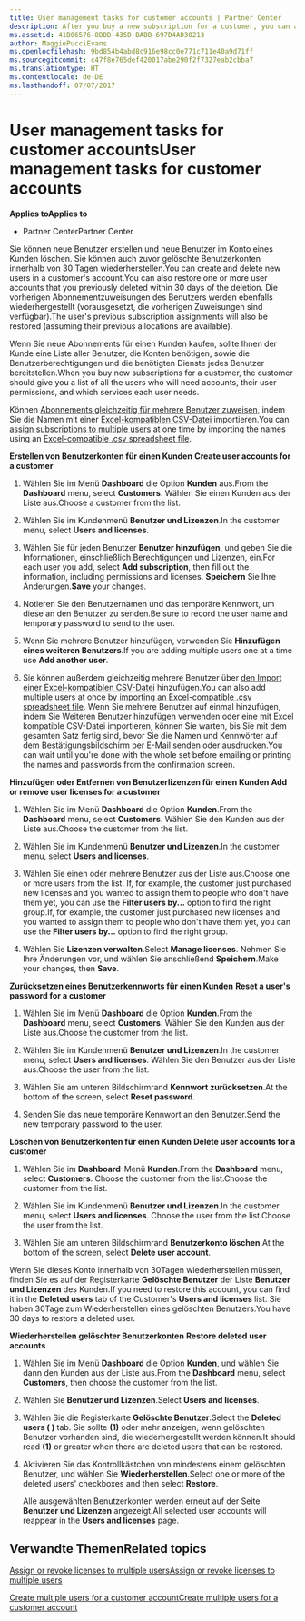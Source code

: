 ```yaml
---
title: User management tasks for customer accounts | Partner Center
description: After you buy a new subscription for a customer, you can assign licenses to specific users.
ms.assetid: 41B06576-8DDD-435D-BABB-697D4AD30213
author: MaggiePucciEvans
ms.openlocfilehash: 9bd854b4abd8c916e98cc0e771c711e40a9d71ff
ms.sourcegitcommit: c47f8e765def420017abe290f2f7327eab2cbba7
ms.translationtype: HT
ms.contentlocale: de-DE
ms.lasthandoff: 07/07/2017
---
```

# <a name="user-management-tasks-for-customer-accounts"></a><span data-ttu-id="a1fd8-103">User management tasks for customer accounts</span><span class="sxs-lookup"><span data-stu-id="a1fd8-103">User management tasks for customer accounts</span></span>

**<span data-ttu-id="a1fd8-104">Applies to</span><span class="sxs-lookup"><span data-stu-id="a1fd8-104">Applies to</span></span>**

-  <span data-ttu-id="a1fd8-105">Partner Center</span><span class="sxs-lookup"><span data-stu-id="a1fd8-105">Partner Center</span></span>



<span data-ttu-id="a1fd8-106">Sie können neue Benutzer erstellen und neue Benutzer im Konto eines Kunden löschen. Sie können auch zuvor gelöschte Benutzerkonten innerhalb von 30 Tagen wiederherstellen.</span><span class="sxs-lookup"><span data-stu-id="a1fd8-106">You can create and delete new users in a customer's account.You can also restore one or more user accounts that you previously deleted within 30 days of the deletion.</span></span> <span data-ttu-id="a1fd8-107">Die vorherigen Abonnementzuweisungen des Benutzers werden ebenfalls wiederhergestellt (vorausgesetzt, die vorherigen Zuweisungen sind verfügbar).</span><span class="sxs-lookup"><span data-stu-id="a1fd8-107">The user's previous subscription assignments will also be restored (assuming their previous allocations are available).</span></span>

<span data-ttu-id="a1fd8-108">Wenn Sie neue Abonnements für einen Kunden kaufen, sollte Ihnen der Kunde eine Liste aller Benutzer, die Konten benötigen, sowie die Benutzerberechtigungen und die benötigten Dienste jedes Benutzer bereitstellen.</span><span class="sxs-lookup"><span data-stu-id="a1fd8-108">When you buy new subscriptions for a customer,  the customer should give you a list of all the users who will need accounts, their user permissions, and which services each user needs.</span></span>  

<span data-ttu-id="a1fd8-109">Können [Abonnements gleichzeitig für mehrere Benutzer zuweisen](bulk-license-provisioning-for-multiple-users.md), indem Sie die Namen mit einer [Excel-kompatiblen CSV-Datei](adding-multiple-users-to-a-customer-account.md) importieren.</span><span class="sxs-lookup"><span data-stu-id="a1fd8-109">You can [assign subscriptions to multiple users](bulk-license-provisioning-for-multiple-users.md) at one time by importing the names using an [Excel-compatible .csv spreadsheet file](adding-multiple-users-to-a-customer-account.md).</span></span>

<span data-ttu-id="a1fd8-110"><a href="" id="createuseraccounts"></a>
**Erstellen von Benutzerkonten für einen Kunden**</span><span class="sxs-lookup"><span data-stu-id="a1fd8-110"><a href="" id="createuseraccounts"></a>
**Create user accounts for a customer**</span></span>

1.  <span data-ttu-id="a1fd8-111">Wählen Sie im Menü **Dashboard** die Option **Kunden** aus.</span><span class="sxs-lookup"><span data-stu-id="a1fd8-111">From the **Dashboard** menu, select **Customers**.</span></span> <span data-ttu-id="a1fd8-112">Wählen Sie einen Kunden aus der Liste aus.</span><span class="sxs-lookup"><span data-stu-id="a1fd8-112">Choose a customer from the list.</span></span>

2.  <span data-ttu-id="a1fd8-113">Wählen Sie im Kundenmenü **Benutzer und Lizenzen**.</span><span class="sxs-lookup"><span data-stu-id="a1fd8-113">In the customer menu, select **Users and licenses**.</span></span>

3.  <span data-ttu-id="a1fd8-114">Wählen Sie für jeden Benutzer **Benutzer hinzufügen**, und geben Sie die Informationen, einschließlich Berechtigungen und Lizenzen, ein.</span><span class="sxs-lookup"><span data-stu-id="a1fd8-114">For each user you add, select **Add subscription**, then fill out the information, including permissions and licenses.</span></span> <span data-ttu-id="a1fd8-115">**Speichern** Sie Ihre Änderungen.</span><span class="sxs-lookup"><span data-stu-id="a1fd8-115">**Save** your changes.</span></span>

4.  <span data-ttu-id="a1fd8-116">Notieren Sie den Benutzernamen und das temporäre Kennwort, um diese an den Benutzer zu senden.</span><span class="sxs-lookup"><span data-stu-id="a1fd8-116">Be sure to record the user name and temporary password to send to the user.</span></span> 

5.  <span data-ttu-id="a1fd8-117">Wenn Sie mehrere Benutzer hinzufügen, verwenden Sie **Hinzufügen eines weiteren Benutzers**.</span><span class="sxs-lookup"><span data-stu-id="a1fd8-117">If you are adding multiple users one at a time use **Add another user**.</span></span> 

6. <span data-ttu-id="a1fd8-118">Sie können außerdem gleichzeitig mehrere Benutzer über [den Import einer Excel-kompatiblen CSV-Datei](adding-multiple-users-to-a-customer-account.md) hinzufügen.</span><span class="sxs-lookup"><span data-stu-id="a1fd8-118">You can also add multiple users at once by [importing an Excel-compatible .csv spreadsheet file](adding-multiple-users-to-a-customer-account.md).</span></span> <span data-ttu-id="a1fd8-119">Wenn Sie mehrere Benutzer auf einmal hinzufügen, indem Sie Weiteren Benutzer hinzufügen verwenden oder eine mit Excel kompatible CSV-Datei importieren, können Sie warten, bis Sie mit dem gesamten Satz fertig sind, bevor Sie die Namen und Kennwörter auf dem Bestätigungsbildschirm per E-Mail senden oder ausdrucken.</span><span class="sxs-lookup"><span data-stu-id="a1fd8-119">You can wait until you're done with the whole set before emailing or printing the names and passwords from the confirmation screen.</span></span>

<span data-ttu-id="a1fd8-120"><a href="" id="userlicensing"></a>
**Hinzufügen oder Entfernen von Benutzerlizenzen für einen Kunden**</span><span class="sxs-lookup"><span data-stu-id="a1fd8-120"><a href="" id="userlicensing"></a>
**Add or remove user licenses for a customer**</span></span>

1.  <span data-ttu-id="a1fd8-121">Wählen Sie im Menü **Dashboard** die Option **Kunden**.</span><span class="sxs-lookup"><span data-stu-id="a1fd8-121">From the **Dashboard** menu, select **Customers**.</span></span> <span data-ttu-id="a1fd8-122">Wählen Sie den Kunden aus der Liste aus.</span><span class="sxs-lookup"><span data-stu-id="a1fd8-122">Choose the customer from the list.</span></span>

2.  <span data-ttu-id="a1fd8-123">Wählen Sie im Kundenmenü **Benutzer und Lizenzen**.</span><span class="sxs-lookup"><span data-stu-id="a1fd8-123">In the customer menu, select **Users and licenses**.</span></span>

3.  <span data-ttu-id="a1fd8-124">Wählen Sie einen oder mehrere Benutzer aus der Liste aus.</span><span class="sxs-lookup"><span data-stu-id="a1fd8-124">Choose one or more users from the list.</span></span> <span data-ttu-id="a1fd8-125">If, for example, the customer just purchased new licenses and you wanted to assign them to people who don't have them yet, you can use the **Filter users by...** option to find the right group.</span><span class="sxs-lookup"><span data-stu-id="a1fd8-125">If, for example, the customer just purchased new licenses and you wanted to assign them to people who don't have them yet, you can use the **Filter users by...** option to find the right group.</span></span>

4.  <span data-ttu-id="a1fd8-126">Wählen Sie **Lizenzen verwalten**.</span><span class="sxs-lookup"><span data-stu-id="a1fd8-126">Select **Manage licenses**.</span></span> <span data-ttu-id="a1fd8-127">Nehmen Sie Ihre Änderungen vor, und wählen Sie anschließend **Speichern**.</span><span class="sxs-lookup"><span data-stu-id="a1fd8-127">Make your changes, then **Save**.</span></span>

<span data-ttu-id="a1fd8-128"><a href="" id="resetpassword"></a>
**Zurücksetzen eines Benutzerkennworts für einen Kunden**</span><span class="sxs-lookup"><span data-stu-id="a1fd8-128"><a href="" id="resetpassword"></a>
**Reset a user's password for a customer**</span></span>

1.  <span data-ttu-id="a1fd8-129">Wählen Sie im Menü **Dashboard** die Option **Kunden**.</span><span class="sxs-lookup"><span data-stu-id="a1fd8-129">From the **Dashboard** menu, select **Customers**.</span></span> <span data-ttu-id="a1fd8-130">Wählen Sie den Kunden aus der Liste aus.</span><span class="sxs-lookup"><span data-stu-id="a1fd8-130">Choose the customer from the list.</span></span>

2.  <span data-ttu-id="a1fd8-131">Wählen Sie im Kundenmenü **Benutzer und Lizenzen**.</span><span class="sxs-lookup"><span data-stu-id="a1fd8-131">In the customer menu, select **Users and licenses**.</span></span> <span data-ttu-id="a1fd8-132">Wählen Sie den Benutzer aus der Liste aus.</span><span class="sxs-lookup"><span data-stu-id="a1fd8-132">Choose the user from the list.</span></span>

3.  <span data-ttu-id="a1fd8-133">Wählen Sie am unteren Bildschirmrand **Kennwort zurücksetzen**.</span><span class="sxs-lookup"><span data-stu-id="a1fd8-133">At the bottom of the screen, select **Reset password**.</span></span> 

4.  <span data-ttu-id="a1fd8-134">Senden Sie das neue temporäre Kennwort an den Benutzer.</span><span class="sxs-lookup"><span data-stu-id="a1fd8-134">Send the new temporary password to the user.</span></span>

<span data-ttu-id="a1fd8-135"><a href="" id="deleteuseraccounts"></a>
**Löschen von Benutzerkonten für einen Kunden**</span><span class="sxs-lookup"><span data-stu-id="a1fd8-135"><a href="" id="deleteuseraccounts"></a>
**Delete user accounts for a customer**</span></span>

1.  <span data-ttu-id="a1fd8-136">Wählen Sie im **Dashboard**-Menü **Kunden**.</span><span class="sxs-lookup"><span data-stu-id="a1fd8-136">From the **Dashboard** menu, select **Customers**.</span></span> <span data-ttu-id="a1fd8-137">Choose the customer from the list.</span><span class="sxs-lookup"><span data-stu-id="a1fd8-137">Choose the customer from the list.</span></span>

2.  <span data-ttu-id="a1fd8-138">Wählen Sie im Kundenmenü **Benutzer und Lizenzen**.</span><span class="sxs-lookup"><span data-stu-id="a1fd8-138">In the customer menu, select **Users and licenses**.</span></span> <span data-ttu-id="a1fd8-139">Choose the user from the list.</span><span class="sxs-lookup"><span data-stu-id="a1fd8-139">Choose the user from the list.</span></span>

3.  <span data-ttu-id="a1fd8-140">Wählen Sie am unteren Bildschirmrand **Benutzerkonto löschen**.</span><span class="sxs-lookup"><span data-stu-id="a1fd8-140">At the bottom of the screen, select **Delete user account**.</span></span>

<span data-ttu-id="a1fd8-141">Wenn Sie dieses Konto innerhalb von 30Tagen wiederherstellen müssen, finden Sie es auf der Registerkarte **Gelöschte Benutzer** der Liste **Benutzer und Lizenzen** des Kunden.</span><span class="sxs-lookup"><span data-stu-id="a1fd8-141">If you need to restore this account, you can find it in the **Deleted users** tab of the Customer's **Users and licenses** list.</span></span> <span data-ttu-id="a1fd8-142">Sie haben 30Tage zum Wiederherstellen eines gelöschten Benutzers.</span><span class="sxs-lookup"><span data-stu-id="a1fd8-142">You have 30 days to restore a deleted user.</span></span>

<span data-ttu-id="a1fd8-143"><a href="" id="restoreuseraccounts"></a>
**Wiederherstellen gelöschter Benutzerkonten**</span><span class="sxs-lookup"><span data-stu-id="a1fd8-143"><a href="" id="restoreuseraccounts"></a>
**Restore deleted user accounts**</span></span>

1.  <span data-ttu-id="a1fd8-144">Wählen Sie im Menü **Dashboard** die Option **Kunden**, und wählen Sie dann den Kunden aus der Liste aus.</span><span class="sxs-lookup"><span data-stu-id="a1fd8-144">From the **Dashboard** menu, select **Customers**, then choose the customer from the list.</span></span>

2.  <span data-ttu-id="a1fd8-145">Wählen Sie **Benutzer und Lizenzen**.</span><span class="sxs-lookup"><span data-stu-id="a1fd8-145">Select **Users and licenses**.</span></span>

3.  <span data-ttu-id="a1fd8-146">Wählen Sie die Registerkarte **Gelöschte Benutzer**.</span><span class="sxs-lookup"><span data-stu-id="a1fd8-146">Select the **Deleted users ( )** tab.</span></span> <span data-ttu-id="a1fd8-147">Sie sollte **(1)** oder mehr anzeigen, wenn gelöschten Benutzer vorhanden sind, die wiederhergestellt werden können.</span><span class="sxs-lookup"><span data-stu-id="a1fd8-147">It should read **(1)** or greater when there are deleted users that can be restored.</span></span>

4.  <span data-ttu-id="a1fd8-148">Aktivieren Sie das Kontrollkästchen von mindestens einem gelöschten Benutzer, und wählen Sie **Wiederherstellen**.</span><span class="sxs-lookup"><span data-stu-id="a1fd8-148">Select one or more of the deleted users' checkboxes and then select **Restore**.</span></span>

    <span data-ttu-id="a1fd8-149">Alle ausgewählten Benutzerkonten werden erneut auf der Seite **Benutzer und Lizenzen** angezeigt.</span><span class="sxs-lookup"><span data-stu-id="a1fd8-149">All selected user accounts will reappear in the **Users and licenses** page.</span></span>

## <a name="related-topics"></a><span data-ttu-id="a1fd8-150">Verwandte Themen</span><span class="sxs-lookup"><span data-stu-id="a1fd8-150">Related topics</span></span>


[<span data-ttu-id="a1fd8-151">Assign or revoke licenses to multiple users</span><span class="sxs-lookup"><span data-stu-id="a1fd8-151">Assign or revoke licenses to multiple users</span></span>](bulk-license-provisioning-for-multiple-users.md)

[<span data-ttu-id="a1fd8-152">Create multiple users for a customer account</span><span class="sxs-lookup"><span data-stu-id="a1fd8-152">Create multiple users for a customer account</span></span>](adding-multiple-users-to-a-customer-account.md)

 

 



